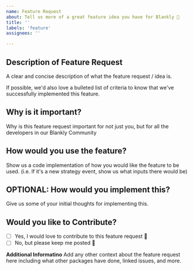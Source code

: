 ```yaml
---
name: Feature Request
about: Tell us more of a great feature idea you have for Blankly 🚀
title: ''
labels: 'feature'
assignees: ''

---
```


## Description of Feature Request
A clear and concise description of what the feature request / idea is.

If possible, we'd also love a bulleted list of criteria to know that we've successfully implemented this feature.

## Why is it important?
Why is this feature request important for not just you, but for all the developers in our Blankly Community

## How would you use the feature?
Show us a code implementation of how you would like the feature to be used. 
(i.e. If it's a new strategy event, show us what inputs there would be)

## OPTIONAL: How would you implement this?
Give us some of your initial thoughts for implementing this. 

## Would you like to Contribute?

- [ ] Yes, I would love to contribute to this feature request 🎉
- [ ] No, but please keep me posted 🎉

**Additional Informatino**
Add any other context about the feature request here including what other packages have done, linked issues, and more. 
